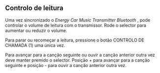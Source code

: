 ## Controlo de leitura

Uma vez sincronizado o *Energy Car Music Transmitter Bluetooth* , pode controlar o volume de leitura com o transmissor.  Rode o selector para aumentar ou reduzir o volume.

Para parar ou recomeçar a leitura, pressione o botão CONTROLO DE CHAMADA (1) uma única vez.

Para avançar para a canção seguinte ou ouvir a canção anterior outra vez deve manter premido o selector. Posição + para avançar para a canção seguinte e posição - para ouvir a canção anterior outra vez.

